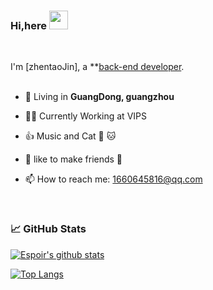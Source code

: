 ### Hi,here <img src="https://raw.githubusercontent.com/wasabeef/wasabeef/master/icons/wave.gif" width="30px">
<br/>

I'm [zhentaoJin], a **[back-end developer](https://github.com/zhentaoJin).
<br/>
<br/>

- 🗼 Living in **GuangDong, guangzhou**

- 👨‍💻 Currently Working at VIPS

- 👍 Music and  Cat  🎵 🐱

- 👨 like to make friends 👬

- 📫 How to reach me: 1660645816@qq.com
<br/>

### 📈 GitHub Stats

[![Espoir's github stats](https://github-readme-stats.vercel.app/api?username=zhentaoJin&show_icons=true&theme=vue)](https://github.com/anuraghazra/github-readme-stats)

[![Top Langs](https://github-readme-stats.vercel.app/api/top-langs/?username=zhentaoJin&show_icons=true&layout=compact&theme=vue&hide_border=true)](https://github.com/anuraghazra/github-readme-stats)
